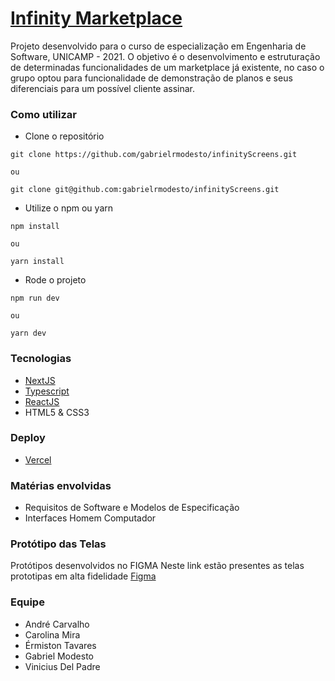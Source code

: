 # [Infinity Marketplace](https://infinity-beta.vercel.app/)

Projeto desenvolvido para o curso de especialização em Engenharia de Software, UNICAMP - 2021.
O objetivo é o desenvolvimento e estruturação de determinadas funcionalidades de um marketplace já existente, no caso o grupo optou para funcionalidade de demonstração de planos e seus diferenciais para um possível cliente assinar.

### Como utilizar

- Clone o repositório
```
git clone https://github.com/gabrielrmodesto/infinityScreens.git

ou

git clone git@github.com:gabrielrmodesto/infinityScreens.git
```

- Utilize o npm ou yarn
```
npm install

ou

yarn install
```

- Rode o projeto
```
npm run dev

ou

yarn dev
```

### Tecnologias

- [NextJS](https://nextjs.org/)
- [Typescript](https://www.typescriptlang.org/)
- [ReactJS](https://reactjs.org/)
- HTML5 & CSS3

### Deploy

- [Vercel](https://vercel.com/)
### Matérias envolvidas

- Requisitos de Software e Modelos de Especificação
- Interfaces Homem Computador

### Protótipo das Telas

Protótipos desenvolvidos no FIGMA
Neste link estão presentes as telas prototipas em alta fidelidade
[Figma](https://www.figma.com/file/wWjJMCg8vzNScp7Hr6oO0N/Crazy8?node-id=4%3A156)

### Equipe

- André Carvalho
- Carolina Mira
- Érmiston Tavares
- Gabriel Modesto
- Vinicius Del Padre